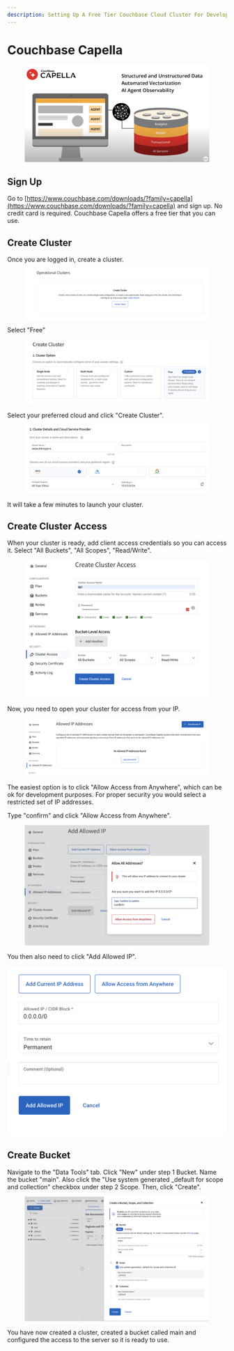 ```yaml
---
description: Setting Up A Free Tier Couchbase Cloud Cluster For Development Purposes
---
```


# Couchbase Capella

<figure><img src="../.gitbook/assets/image.png" alt=""><figcaption></figcaption></figure>

## Sign Up

Go to [https://www.couchbase.com/downloads/?family=capella](https://www.couchbase.com/downloads/?family=capella) and sign up. No credit card is required. Couchbase Capella offers a free tier that you can use.&#x20;

## Create Cluster

Once you are logged in, create a cluster.&#x20;

<figure><img src="../.gitbook/assets/image (16).png" alt=""><figcaption></figcaption></figure>

Select "Free"&#x20;

<figure><img src="../.gitbook/assets/image (17).png" alt=""><figcaption></figcaption></figure>

Select your preferred cloud and click "Create Cluster".

<figure><img src="../.gitbook/assets/image (18).png" alt=""><figcaption></figcaption></figure>

It will take a few minutes to launch your cluster.&#x20;

## Create Cluster Access

When your cluster is ready, add client access credentials so you can access it. Select "All Buckets", "All Scopes", "Read/Write".&#x20;

<figure><img src="../.gitbook/assets/image (20).png" alt=""><figcaption></figcaption></figure>

Now, you need to open your cluster for access from your IP.&#x20;

<figure><img src="../.gitbook/assets/image (1) (1) (1).png" alt=""><figcaption></figcaption></figure>

The easiest option is to click "Allow Access from Anywhere", which can be ok for development purposes. For proper security you would select a restricted set of IP addresses.&#x20;

Type "confirm" and click "Allow Access from Anywhere".&#x20;

<figure><img src="../.gitbook/assets/image (1) (1) (1) (1).png" alt=""><figcaption></figcaption></figure>

You then also need to click "Add Allowed IP".&#x20;



![](<../.gitbook/assets/image (2) (1) (1).png>)



## Create Bucket

Navigate to the "Data Tools" tab. Click "New" under step 1 Bucket. Name the bucket "main". Also click the "Use system generated \_default for scope and collection" checkbox under step 2 Scope. Then, click "Create".

<figure><img src="../.gitbook/assets/image (4) (1).png" alt=""><figcaption></figcaption></figure>

You have now created a cluster, created a bucket called main and configured the access to the server so it is ready to use.
